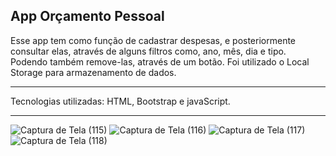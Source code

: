 ## App Orçamento Pessoal

Esse app tem como função de cadastrar despesas, e posteriormente consultar elas, através de alguns filtros como, ano, mês, dia e tipo. Podendo também remove-las, através de um botão. Foi utilizado o Local Storage para armazenamento de dados.

<hr>

Tecnologias utilizadas: HTML, Bootstrap e javaScript.

<hr>

![Captura de Tela (115)](https://github.com/Denis-moreira98/app_orcamento_pessoal/assets/72985107/3017e83d-debd-494a-8827-dbe3280533bc)
![Captura de Tela (116)](https://github.com/Denis-moreira98/app_orcamento_pessoal/assets/72985107/75bdc28f-0bac-4a03-ba8a-9a7d8828d292)
![Captura de Tela (117)](https://github.com/Denis-moreira98/app_orcamento_pessoal/assets/72985107/42a30141-951e-4f0d-8c34-c40789ff8daa)
![Captura de Tela (118)](https://github.com/Denis-moreira98/app_orcamento_pessoal/assets/72985107/7a566ef2-9eee-441e-bc1c-e84d71425429)
